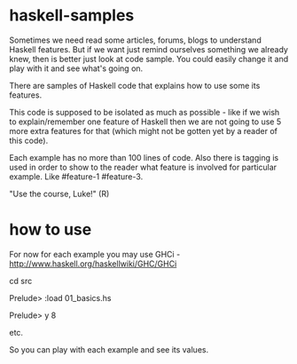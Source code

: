 haskell-samples
===============
Sometimes we need read some articles, forums, blogs to understand Haskell features.
But if we want just remind ourselves something we already knew, then is better just look at code sample.
You could easily change it and play with it and see what's going on.

There are samples of Haskell code that explains how to use some its features.

This code is supposed to be isolated as much as possible - like if we wish to explain/remember one feature of Haskell then we are not going to use 5 more extra features for that (which might not be gotten yet by a reader of this code).

Each example has no more than 100 lines of code. Also there is tagging is used in order to show to the reader what feature is involved for particular example. Like #feature-1 #feature-3.

"Use the course, Luke!" (R)


how to use
============

For now for each example you may use GHCi - http://www.haskell.org/haskellwiki/GHC/GHCi

cd src

Prelude> :load 01_basics.hs

Prelude> y
8

etc.

So you can play with each example and see its values.
